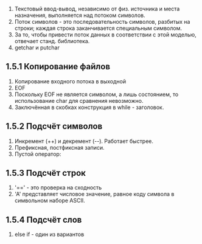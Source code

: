 1. Текстовый ввод-вывод, независимо от физ. источника и места назначения, выполняется над потоком символов.
2. Поток символов - это последовательность символов, разбитых на строки; каждая строка заканчивается специальным символом.
3. За то, чтобы привести поток данных в соответствии с этой моделью, отвечает станд. библиотека.
4. getchar и putchar

## 1.5.1 Копирование файлов

1. Копирование входного потока в выходной
2. EOF
3. Поскольку EOF не является символом, а лишь состоянием, то использование char для сравнения невозможно.
4. Заключённая в скобках конструкция в while - заголовок.

## 1.5.2 Подсчёт символов

1. Инкремент (++) и декремент (--). Работает быстрее.
2. Префиксная, постфиксная записи.
3. Пустой оператор:

## 1.5.3 Подсчёт строк

1. '==' - это проверка на сходность
2. 'A' представляет числовое значение, равное коду символа в символьном наборе ASCII.
## 1.5.4 Подсчёт слов
1. else if - один из вариантов
